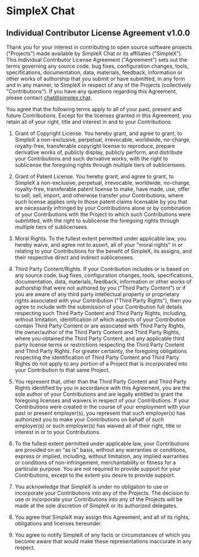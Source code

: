 # SimpleX Chat

## Individual Contributor License Agreement v1.0.0

Thank you for your interest in contributing to open source software projects ("Projects") made available by SimpleX Chat or its affiliates ("SimpleX"). This Individual Contributor License Agreement ("Agreement") sets out the terms governing any source code, bug fixes, configuration changes, tools, specifications, documentation, data, materials, feedback, information or other works of authorship that you submit or have submitted, in any form and in any manner, to SimpleX in respect of any of the Projects (collectively "Contributions"). If you have any questions regarding this Agreement, please contact chat@simplex.chat.

You agree that the following terms apply to all of your past, present and future Contributions. Except for the licenses granted in this Agreement, you retain all of your right, title and interest in and to your Contributions.

1. Grant of Copyright License. You hereby grant, and agree to grant, to SimpleX a non-exclusive, perpetual, irrevocable, worldwide, no-charge, royalty-free, transferable copyright license to reproduce, prepare derivative works of, publicly display, publicly perform, and distribute your Contributions and such derivative works, with the right to sublicense the foregoing rights through multiple tiers of sublicensees.

2. Grant of Patent License. You hereby grant, and agree to grant, to SimpleX a non-exclusive, perpetual, irrevocable, worldwide, no-charge, royalty-free, transferable patent license to make, have made, use, offer to sell, sell, import, and otherwise transfer your Contributions, where such license applies only to those patent claims licensable by you that are necessarily infringed by your Contributions alone or by combination of your Contributions with the Project to which such Contributions were submitted, with the right to sublicense the foregoing rights through multiple tiers of sublicensees.

3. Moral Rights. To the fullest extent permitted under applicable law, you hereby waive, and agree not to assert, all of your "moral rights" in or relating to your Contributions for the benefit of SimpleX, its assigns, and their respective direct and indirect sublicensees.

4. Third Party Content/Rights. If your Contribution includes or is based on any source code, bug fixes, configuration changes, tools, specifications, documentation, data, materials, feedback, information or other works of authorship that were not authored by you ("Third Party Content") or if you are aware of any third party intellectual property or proprietary rights associated with your Contribution ("Third Party Rights"), then you agree to include with the submission of your Contribution full details respecting such Third Party Content and Third Party Rights, including, without limitation, identification of which aspects of your Contribution contain Third Party Content or are associated with Third Party Rights, the owner/author of the Third Party Content and Third Party Rights, where you obtained the Third Party Content, and any applicable third party license terms or restrictions respecting the Third Party Content and Third Party Rights. For greater certainty, the foregoing obligations respecting the identification of Third Party Content and Third Party Rights do not apply to any portion of a Project that is incorporated into your Contribution to that same Project.

5. You represent that, other than the Third Party Content and Third Party Rights identified by you in accordance with this Agreement, you are the sole author of your Contributions and are legally entitled to grant the foregoing licenses and waivers in respect of your Contributions. If your Contributions were created in the course of your employment with your past or present employer(s), you represent that such employer(s) has authorized you to make your Contributions on behalf of such employer(s) or such employer(s) has waived all of their right, title or interest in or to your Contributions.

6. To the fullest extent permitted under applicable law, your Contributions are provided on an "as is" basis, without any warranties or conditions, express or implied, including, without limitation, any implied warranties or conditions of non-infringement, merchantability or fitness for a particular purpose. You are not required to provide support for your Contributions, except to the extent you desire to provide support.

7. You acknowledge that SimpleX is under no obligation to use or incorporate your Contributions into any of the Projects. The decision to use or incorporate your Contributions into any of the Projects will be made at the sole discretion of SimpleX or its authorized delegates.

8. You agree that SimpleX may assign this Agreement, and all of its rights, obligations and licenses hereunder.

9. You agree to notify SimpleX of any facts or circumstances of which you become aware that would make these representations inaccurate in any respect.
